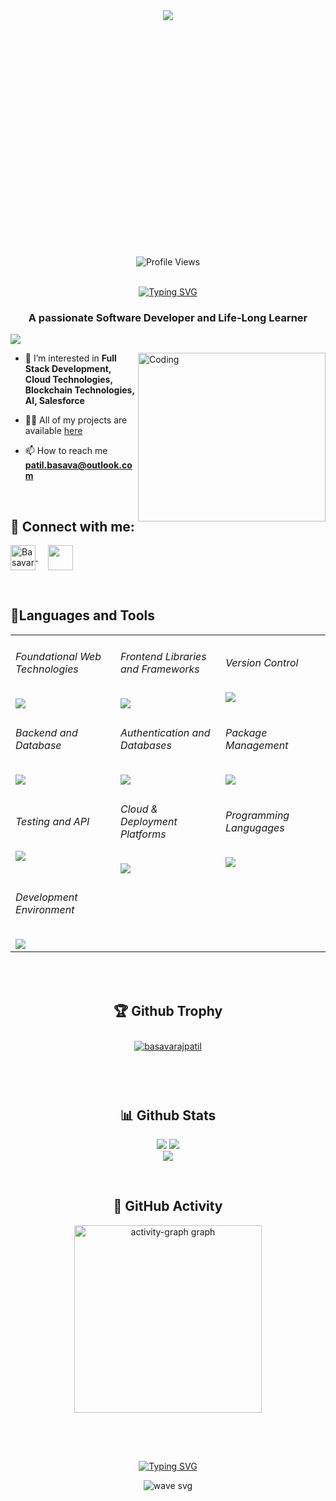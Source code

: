 <!-- <img align="center" src="https://user-images.githubusercontent.com/99413629/212354977-f1982553-e8c9-4fd8-8605-b06907901eec.gif"> -->

<div style="width:100%;height:0;padding-bottom:72%;position:relative;display:flex;justify-content:center;align-item:center">
    <img style="position:absolute" src="https://i.giphy.com/media/v1.Y2lkPTc5MGI3NjExOW5lbnc4bmxwa3hpZXFkZjl0N2UyZGM2bnN6MGhyYXpkOHlxNnlwdSZlcD12MV9pbnRlcm5hbF9naWZfYnlfaWQmY3Q9Zw/p4NLw3I4U0idi/giphy.gif">
</div>
<br>


<div align=center>     

      
![Profile Views](https://komarev.com/ghpvc/?username=basupatil1213&color=219ebc&style=flat)
<br><br>
</div>

<div align="center">
<a href="https://git.io/typing-svg"><img src="https://readme-typing-svg.herokuapp.com?font=Fira+Code&size=32&pause=1000&color=F7EEE5&center=true&width=535&lines=Hi+%F0%9F%91%8B%2C+I'm+Basavaraj+Patil!" alt="Typing SVG" /></a>
     
</div>

<h3 align="center">A passionate Software Developer and Life-Long Learner</h3>

<a href="https://github.com/404"><img src="https://user-images.githubusercontent.com/73097560/115834477-dbab4500-a447-11eb-908a-139a6edaec5c.gif"></a>
<br>

<img align="right" alt="Coding" height="270" width="300" src="https://user-images.githubusercontent.com/99413629/212356179-72d0d750-710a-4077-8c79-34b55d6eb954.gif">

- 👀 I’m interested in **Full Stack Development, Cloud Technologies, Blockchain Technologies, AI, Salesforce**

- 👨‍💻 All of my projects are available [here](https://github.com/basupatil1213?tab=repositories)

- 📫 How to reach me **patil.basava@outlook.com**

<br>

<h2 align="left"> 💬 <b>Connect with me:</b></h2>
<p align="left">  
<a href="https://www.linkedin.com/in/patilbasavaraj/" target="_blank"><img align="center" src="https://raw.githubusercontent.com/rahuldkjain/github-profile-readme-generator/master/src/images/icons/Social/linked-in-alt.svg" alt="Basavaraj Patil" height="40" width="40" /> </a>
&nbsp; &nbsp;
<a href="https://www.instagram.com/basu_patil1213/" target="_blank"><img align="center" src="https://raw.githubusercontent.com/rahuldkjain/github-profile-readme-generator/master/src/images/icons/Social/instagram.svg" height="40" width="40" /></a>
</p>
&nbsp; &nbsp; 
      
<h2 align="left"><b>🎇Languages and Tools</b></h2>

<!--- <div align="center">
   <img src="https://skillicons.dev/icons?i=html,css,js,bootstrap,tailwind,react,redux,git,github,nodejs,express,mongodb,mysql,firebase,appwrite,npm,postman,vercel,netlify,wordpress,vscode&perline=10" />
</div> --->

<table align="center" style="width:100%">
<tr>
<td >

###### Foundational Web Technologies

<img src="https://skillicons.dev/icons?i=html,css,js&perline=3" />

</td>

<td style="width:33%">

###### Frontend Libraries and Frameworks

<img src="https://skillicons.dev/icons?i=react,redux,sass,tailwind,nextjs&perline=5" />
</td>

<td style="width:33%">

###### Version Control

<img src="https://skillicons.dev/icons?i=git,github&perline=2" />

</td>
</tr>
<tr>

<td style="width:33%">

###### Backend and Database

<img src="https://skillicons.dev/icons?i=nodejs,express,mongodb,mysql&perline=4" />

</td>

<td >

###### Authentication and Databases

<img src="https://skillicons.dev/icons?i=firebase,appwrite&perline=2" />

</td>
<td style="width:33%">

###### Package Management

<img src="https://skillicons.dev/icons?i=npm,pnpm,vite&perline=3" />

</td>

</tr>
<tr>

<td style="width:33%">

###### Testing and API

<img src="https://skillicons.dev/icons?i=postman,bruno&perline=1" />

</td>

<td >

###### Cloud & Deployment Platforms

<img src="https://skillicons.dev/icons?i=vercel,netlify,aws,gcp,terraform&perline=5" />

</td>

<td>

###### Programming Langugages

<img src="https://skillicons.dev/icons?i=java,py,js,ts,&perline=4" />
</td>

</tr>
<tr>
<td style="width:33%">

###### Development Environment

<img src="https://skillicons.dev/icons?i=vscode,idea,pycharm&perline=3" />

</td>
</tr>
</table>

<br/> </br>

<h2 align="center"><b>🏆 Github Trophy</b></h2>
<p align="center"> <a href="https://github.com/ryo-ma/github-profile-trophy"><img src="https://github-profile-trophy.vercel.app/?username=basupatil1213&theme=onedark" style="margin: 10px" alt="basavarajpatil" /></a> </p>
<br> <br>

<h2 align="center"><b>📊 Github Stats</b></h2>
<p align="center">
<img  src="https://github-readme-streak-stats.herokuapp.com/?user=basupatil1213&currStreakNum=2FD3EB&fire=pink&sideLabels=F00&theme=highcontrast&sideLabels=f77f00"/>
<img  src="https://github-readme-stats.vercel.app/api?username=basupatil1213&show_icons=true&locale=en&theme=highcontrast&sideLabels=F00"/><br>
<img  src="https://github-readme-stats.vercel.app/api/top-langs?username=basupatil1213&show_icons=true&locale=en&theme=highcontrast&langs_count=6&layout=compact"/>

</p>
<br>

<h2 align="center"><b>🌄 GitHub Activity</b></h2>

<div align="center">
   <img src="https://github-readme-activity-graph.vercel.app/graph?username=basupatil1213&radius=16&theme=tokyo-night&area=true&order=5" height="300" alt="activity-graph graph"  />   
</div>

<br>

<h2 align="center"></h2>

<br>

<!--<img src="https://raw.githubusercontent.com/basupatil1213/basupatil1213/output/snake.svg" alt="Snake animation" />-->

<div align="center">

[![Typing SVG](https://readme-typing-svg.herokuapp.com?font=arial&size=30&color=CBC0D3&background=1982C400&center=true&lines=%E2%9A%A1%EF%B8%8FStay+awesome!%E2%9A%A1%EF%B8%8F;%E2%9D%A4%EF%B8%8F+Have+a+nice+day+%E2%9D%A4%EF%B8%8F)](https://git.io/typing-svg)

</div>

<p align="center"> <img src="https://user-images.githubusercontent.com/99413629/212357396-fe1a483f-6269-43ea-bfe9-06099f7c0c87.svg" alt="wave svg" />
</p>
